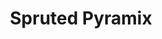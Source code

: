 ---
slug: spruted-pyramix
title: Spruted Pyramix
description: "Spruted Pyramix is an exciting online game. Play for free directly in your browser!"
icon: /images/new_mods/Spruted Pyramix.png
url: https://wowtbc.net/sprunkin/spruted-pyramix/index.html
previewImage: /images/new_mods/Spruted Pyramix.png
type: new mods

# SEO配置
seo:
  title: "Spruted Pyramix - Play Free Online Game | Fun Browser Games"
  description: "Spruted Pyramix - Play this fun online game for free in your browser. No download required!"
  ogImage: "/images/new_mods/Spruted Pyramix.png"
  keywords: "spruted-pyramix, online game, browser game, free game, new mods game, play online"

videoUrls:
  - https://www.youtube.com/embed/example1
  - https://www.youtube.com/embed/example2

whyPlay:
  title: "Why Play Spruted Pyramix?"
  items:
    - "Immersive Gameplay: Spruted Pyramix offers an engaging and immersive gaming experience that will keep you entertained for hours"
    - "Challenging Levels: Test your skills with increasingly difficult challenges and obstacles"
    - "Beautiful Graphics: Enjoy stunning visuals and smooth animations that bring the game world to life"
    - "Regular Updates: New content and features are added regularly to keep the game fresh and exciting"
    - "Free to Play: Experience all the fun without spending a penny"
    - "Community Features: Connect with other players, share strategies, and compete for high scores"
    - "Cross-Platform: Play on any device with a web browser, no downloads required"

features:
  title: "Key Features of Spruted Pyramix"
  image: "/images/new_mods/Spruted Pyramix.png"
  items:
    - "Intuitive Controls: Easy to learn controls make Spruted Pyramix accessible for players of all skill levels"
    - "Multiple Game Modes: Enjoy various gameplay options that provide different challenges and experiences"
    - "Character Customization: Personalize your gaming experience with unique characters and items"
    - "Achievement System: Complete special tasks to earn rewards and recognition"
    - "Leaderboards: Compete with players worldwide and see who can achieve the highest scores"

characteristics:
  title: "Game Characteristics"
  image: "/images/new_mods/Spruted Pyramix.png"
  items:
    - "Genre: New mods game with elements of strategy and skill"
    - "Difficulty: Suitable for both casual gamers and those seeking a challenge"
    - "Play Time: Quick sessions or extended gameplay, depending on your preference"
    - "Art Style: Vibrant and engaging visuals that enhance the gaming experience"
    - "Sound Design: Immersive audio that complements the gameplay perfectly"

info: "Spruted Pyramix is an exciting online game that offers players a unique and engaging gaming experience. With its intuitive controls, stunning visuals, and challenging gameplay, Spruted Pyramix provides hours of entertainment for players of all ages and skill levels. Whether you're looking for a quick gaming session during a break or an extended play session, Spruted Pyramix delivers an immersive experience that will keep you coming back for more. The game features multiple levels of increasing difficulty, ensuring that players are constantly challenged as they progress. With regular updates adding new content and features, Spruted Pyramix remains fresh and exciting, providing endless entertainment options for its growing community of players."

howToPlayIntro: "Welcome to Spruted Pyramix! This guide will walk you through the basics and help you master the game. Whether you're a beginner or looking to improve your skills, these tips and instructions will enhance your gaming experience."

howToPlaySteps:
  - title: "Getting Started"
    description: "Begin your Spruted Pyramix adventure by familiarizing yourself with the controls. Use your keyboard or mouse to navigate through the game interface. The tutorial will guide you through the basic mechanics and help you understand the objectives."
  - title: "Understanding the Objectives"
    description: "In Spruted Pyramix, your main goal is to progress through levels by completing specific objectives. Each level presents unique challenges that require different strategies and approaches."
  - title: "Mastering the Controls"
    description: "Practice using the controls to improve your precision and reaction time. Spruted Pyramix requires quick reflexes and strategic thinking to overcome obstacles and defeat opponents."
  - title: "Utilizing Power-ups"
    description: "Collect power-ups throughout the game to enhance your abilities and overcome difficult challenges. Each power-up offers unique advantages that can be crucial for success."
  - title: "Developing Strategies"
    description: "As you progress in Spruted Pyramix, develop effective strategies for different scenarios. Analyze patterns, anticipate challenges, and adapt your approach to maximize your performance."

faq:
  title: "Frequently Asked Questions about Spruted Pyramix"
  items:
    - question: "Is Spruted Pyramix free to play?"
      answer: "Yes, Spruted Pyramix is completely free to play directly in your web browser. No downloads or purchases are required to enjoy the full game experience."
    - question: "Can I play Spruted Pyramix on mobile devices?"
      answer: "Yes, Spruted Pyramix is optimized for both desktop and mobile play. You can enjoy the game on any device with a web browser and internet connection."
    - question: "Are there any in-game purchases?"
      answer: "While Spruted Pyramix is free to play, there may be optional in-game purchases available for cosmetic items or additional features that don't affect core gameplay."
    - question: "How often is Spruted Pyramix updated?"
      answer: "The developers regularly update Spruted Pyramix with new content, features, and improvements based on player feedback and game performance."
    - question: "Can I play Spruted Pyramix offline?"
      answer: "Currently, Spruted Pyramix requires an internet connection to play as it's a browser-based online game."
    - question: "Is Spruted Pyramix suitable for children?"
      answer: "Yes, Spruted Pyramix is designed to be family-friendly and suitable for players of all ages."
    - question: "How do I report bugs or issues?"
      answer: "If you encounter any problems while playing Spruted Pyramix, you can report them through the game's support page or contact the developers directly through their website."
    - question: "Still Have Questions?"
      answer: "If you have additional questions about Spruted Pyramix that aren't covered in this FAQ, please visit our support center or contact our customer service team for assistance."
---